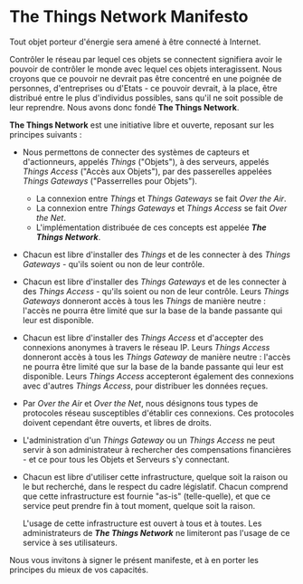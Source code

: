 # The Things Network Manifesto

Tout objet porteur d'énergie sera amené à être connecté à Internet.

Contrôler le réseau par lequel ces objets se connectent signifiera avoir le pouvoir de contrôler le monde avec lequel ces objets interagissent. Nous croyons que ce pouvoir ne devrait pas être concentré en une poignée de personnes, d'entreprises ou d'Etats - ce pouvoir devrait, à la place, être distribué entre le plus d'individus possibles, sans qu'il ne soit possible de leur reprendre. Nous avons donc fondé **The Things Network**.

**The Things Network** est une initiative libre et ouverte, reposant sur les principes suivants :

* Nous permettons de connecter des systèmes de capteurs et d'actionneurs, appelés *Things* ("Objets"), à des serveurs, appelés *Things Access* ("Accès aux Objets"), par des passerelles appelées *Things Gateways* ("Passerrelles pour Objets").
  * La connexion entre *Things* et *Things Gateways* se fait *Over the Air*.
  * La connexion entre *Things Gateways* et *Things Access* se fait *Over the Net*.
  * L'implémentation distribuée de ces concepts est appelée ***The Things Network***.
* Chacun est libre d'installer des *Things* et de les connecter à des *Things Gateways* - qu'ils soient ou non de leur contrôle.
* Chacun est libre d'installer des *Things Gateways* et de les connecter à des *Things Access* - qu'ils soient ou non de leur contrôle. Leurs *Things Gateways* donneront accès à tous les *Things* de manière neutre : l'accès ne pourra être limité que sur la base de la bande passante qui leur est disponible.
* Chacun est libre d'installer des *Things Access* et d'accepter des connexions anonymes à travers le réseau IP. Leurs *Things Access* donneront accès à tous les *Things Gateway* de manière neutre : l'accès ne pourra être limité que sur la base de la bande passante qui leur est disponible. Leurs *Things Access* accepteront également des connexions avec d'autres *Things Access*, pour distribuer les données reçues.
* Par *Over the Air* et *Over the Net*, nous désignons tous types de protocoles réseau susceptibles d'établir ces connexions. Ces protocoles doivent cependant être ouverts, et libres de droits.
* L'administration d'un *Things Gateway* ou un *Things Access* ne peut servir à son administrateur à rechercher des compensations financières - et ce pour tous les Objets et Serveurs s'y connectant.
* Chacun est libre d'utiliser cette infrastructure, quelque soit la raison ou le but recherché, dans le respect du cadre législatif. Chacun comprend que cette infrastructure est fournie "as-is" (telle-quelle), et que ce service peut prendre fin à tout moment, quelque soit la raison.

  L'usage de cette infrastructure est ouvert à tous et à toutes. Les administrateurs de ***The Things Network*** ne limiteront pas l'usage de ce service à ses utilisateurs.

Nous vous invitons à signer le présent manifeste, et à en porter les principes du mieux de vos capacités.
